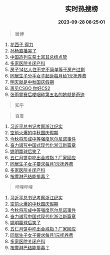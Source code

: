 <div align="center"><h2>实时热搜榜</h2><h4>2023-09-28 08:25:01</h4></div>

> 微博  

1. [花西子 得力](https://s.weibo.com/weibo?q=%E8%8A%B1%E8%A5%BF%E5%AD%90%20%E5%BE%97%E5%8A%9B&t=31&band_rank=1&Refer=top)<br />
2. [孙杨直播哭了](https://s.weibo.com/weibo?q=%23%E5%AD%99%E6%9D%A8%E7%9B%B4%E6%92%AD%E5%93%AD%E4%BA%86%23&t=31&band_rank=2&Refer=top)<br />
3. [中国造列车获土耳其总统点赞](https://s.weibo.com/weibo?q=%23%E4%B8%AD%E5%9B%BD%E9%80%A0%E5%88%97%E8%BD%A6%E8%8E%B7%E5%9C%9F%E8%80%B3%E5%85%B6%E6%80%BB%E7%BB%9F%E7%82%B9%E8%B5%9E%23&t=31&band_rank=3&Refer=top)<br />
4. [多家医院关闭产科](https://s.weibo.com/weibo?q=%23%E5%A4%9A%E5%AE%B6%E5%8C%BB%E9%99%A2%E5%85%B3%E9%97%AD%E4%BA%A7%E7%A7%91%23&t=31&band_rank=4&Refer=top)<br />
5. [房子14亿人住不完不简单等于房产过剩](https://s.weibo.com/weibo?q=%23%E6%88%BF%E5%AD%9014%E4%BA%BF%E4%BA%BA%E4%BD%8F%E4%B8%8D%E5%AE%8C%E4%B8%8D%E7%AE%80%E5%8D%95%E7%AD%89%E4%BA%8E%E6%88%BF%E4%BA%A7%E8%BF%87%E5%89%A9%23&t=31&band_rank=5&Refer=top)<br />
6. [同居生子分手女子起诉每月给1元抚养费](https://s.weibo.com/weibo?q=%23%E5%90%8C%E5%B1%85%E7%94%9F%E5%AD%90%E5%88%86%E6%89%8B%E5%A5%B3%E5%AD%90%E8%B5%B7%E8%AF%89%E6%AF%8F%E6%9C%88%E7%BB%991%E5%85%83%E6%8A%9A%E5%85%BB%E8%B4%B9%23&t=31&band_rank=6&Refer=top)<br />
7. [明天就是中秋国庆假期](https://s.weibo.com/weibo?q=%23%E6%98%8E%E5%A4%A9%E5%B0%B1%E6%98%AF%E4%B8%AD%E7%A7%8B%E5%9B%BD%E5%BA%86%E5%81%87%E6%9C%9F%23&t=31&band_rank=7&Refer=top)<br />
8. [再见CSGO 你好CS2](https://s.weibo.com/weibo?q=%E5%86%8D%E8%A7%81CSGO%20%E4%BD%A0%E5%A5%BDCS2&t=31&band_rank=8&Refer=top)<br />
9. [张雨霏赛后哽咽称第五名的她就是奇迹](https://s.weibo.com/weibo?q=%23%E5%BC%A0%E9%9B%A8%E9%9C%8F%E8%B5%9B%E5%90%8E%E5%93%BD%E5%92%BD%E7%A7%B0%E7%AC%AC%E4%BA%94%E5%90%8D%E7%9A%84%E5%A5%B9%E5%B0%B1%E6%98%AF%E5%A5%87%E8%BF%B9%23&t=31&band_rank=9&Refer=top)<br />

> 知乎  


> 百度  

1. [习近平总书记考察浙江纪实](https://www.baidu.com/s?wd=%E4%B9%A0%E8%BF%91%E5%B9%B3%E6%80%BB%E4%B9%A6%E8%AE%B0%E8%80%83%E5%AF%9F%E6%B5%99%E6%B1%9F%E7%BA%AA%E5%AE%9E&sa=fyb_news&rsv_dl=fyb_news)<br />
2. [空前火爆的中秋国庆假期](https://www.baidu.com/s?wd=%E7%A9%BA%E5%89%8D%E7%81%AB%E7%88%86%E7%9A%84%E4%B8%AD%E7%A7%8B%E5%9B%BD%E5%BA%86%E5%81%87%E6%9C%9F&sa=fyb_news&rsv_dl=fyb_news)<br />
3. [今秋将形成中等强度厄尔尼诺事件](https://www.baidu.com/s?wd=%E4%BB%8A%E7%A7%8B%E5%B0%86%E5%BD%A2%E6%88%90%E4%B8%AD%E7%AD%89%E5%BC%BA%E5%BA%A6%E5%8E%84%E5%B0%94%E5%B0%BC%E8%AF%BA%E4%BA%8B%E4%BB%B6&sa=fyb_news&rsv_dl=fyb_news)<br />
4. [奋力谱写中国式现代化浙江新篇章](https://www.baidu.com/s?wd=%E5%A5%8B%E5%8A%9B%E8%B0%B1%E5%86%99%E4%B8%AD%E5%9B%BD%E5%BC%8F%E7%8E%B0%E4%BB%A3%E5%8C%96%E6%B5%99%E6%B1%9F%E6%96%B0%E7%AF%87%E7%AB%A0&sa=fyb_news&rsv_dl=fyb_news)<br />
5. [姚明赢球后笑了](https://www.baidu.com/s?wd=%E5%A7%9A%E6%98%8E%E8%B5%A2%E7%90%83%E5%90%8E%E7%AC%91%E4%BA%86&sa=fyb_news&rsv_dl=fyb_news)<br />
6. [五仁月饼中吃出金戒指？厂家回应](https://www.baidu.com/s?wd=%E4%BA%94%E4%BB%81%E6%9C%88%E9%A5%BC%E4%B8%AD%E5%90%83%E5%87%BA%E9%87%91%E6%88%92%E6%8C%87%EF%BC%9F%E5%8E%82%E5%AE%B6%E5%9B%9E%E5%BA%94&sa=fyb_news&rsv_dl=fyb_news)<br />
7. [同居生子女子要求每月1元抚养费](https://www.baidu.com/s?wd=%E5%90%8C%E5%B1%85%E7%94%9F%E5%AD%90%E5%A5%B3%E5%AD%90%E8%A6%81%E6%B1%82%E6%AF%8F%E6%9C%881%E5%85%83%E6%8A%9A%E5%85%BB%E8%B4%B9&sa=fyb_news&rsv_dl=fyb_news)<br />
8. [多家医院关闭产科](https://www.baidu.com/s?wd=%E5%A4%9A%E5%AE%B6%E5%8C%BB%E9%99%A2%E5%85%B3%E9%97%AD%E4%BA%A7%E7%A7%91&sa=fyb_news&rsv_dl=fyb_news)<br />
9. [按摩淋巴结能排毒？](https://www.baidu.com/s?wd=%E6%8C%89%E6%91%A9%E6%B7%8B%E5%B7%B4%E7%BB%93%E8%83%BD%E6%8E%92%E6%AF%92%EF%BC%9F&sa=fyb_news&rsv_dl=fyb_news)<br />

> 哔哩哔哩  

1. [习近平总书记考察浙江纪实](https://www.baidu.com/s?wd=%E4%B9%A0%E8%BF%91%E5%B9%B3%E6%80%BB%E4%B9%A6%E8%AE%B0%E8%80%83%E5%AF%9F%E6%B5%99%E6%B1%9F%E7%BA%AA%E5%AE%9E&sa=fyb_news&rsv_dl=fyb_news)<br />
2. [空前火爆的中秋国庆假期](https://www.baidu.com/s?wd=%E7%A9%BA%E5%89%8D%E7%81%AB%E7%88%86%E7%9A%84%E4%B8%AD%E7%A7%8B%E5%9B%BD%E5%BA%86%E5%81%87%E6%9C%9F&sa=fyb_news&rsv_dl=fyb_news)<br />
3. [今秋将形成中等强度厄尔尼诺事件](https://www.baidu.com/s?wd=%E4%BB%8A%E7%A7%8B%E5%B0%86%E5%BD%A2%E6%88%90%E4%B8%AD%E7%AD%89%E5%BC%BA%E5%BA%A6%E5%8E%84%E5%B0%94%E5%B0%BC%E8%AF%BA%E4%BA%8B%E4%BB%B6&sa=fyb_news&rsv_dl=fyb_news)<br />
4. [奋力谱写中国式现代化浙江新篇章](https://www.baidu.com/s?wd=%E5%A5%8B%E5%8A%9B%E8%B0%B1%E5%86%99%E4%B8%AD%E5%9B%BD%E5%BC%8F%E7%8E%B0%E4%BB%A3%E5%8C%96%E6%B5%99%E6%B1%9F%E6%96%B0%E7%AF%87%E7%AB%A0&sa=fyb_news&rsv_dl=fyb_news)<br />
5. [姚明赢球后笑了](https://www.baidu.com/s?wd=%E5%A7%9A%E6%98%8E%E8%B5%A2%E7%90%83%E5%90%8E%E7%AC%91%E4%BA%86&sa=fyb_news&rsv_dl=fyb_news)<br />
6. [五仁月饼中吃出金戒指？厂家回应](https://www.baidu.com/s?wd=%E4%BA%94%E4%BB%81%E6%9C%88%E9%A5%BC%E4%B8%AD%E5%90%83%E5%87%BA%E9%87%91%E6%88%92%E6%8C%87%EF%BC%9F%E5%8E%82%E5%AE%B6%E5%9B%9E%E5%BA%94&sa=fyb_news&rsv_dl=fyb_news)<br />
7. [同居生子女子要求每月1元抚养费](https://www.baidu.com/s?wd=%E5%90%8C%E5%B1%85%E7%94%9F%E5%AD%90%E5%A5%B3%E5%AD%90%E8%A6%81%E6%B1%82%E6%AF%8F%E6%9C%881%E5%85%83%E6%8A%9A%E5%85%BB%E8%B4%B9&sa=fyb_news&rsv_dl=fyb_news)<br />
8. [多家医院关闭产科](https://www.baidu.com/s?wd=%E5%A4%9A%E5%AE%B6%E5%8C%BB%E9%99%A2%E5%85%B3%E9%97%AD%E4%BA%A7%E7%A7%91&sa=fyb_news&rsv_dl=fyb_news)<br />
9. [按摩淋巴结能排毒？](https://www.baidu.com/s?wd=%E6%8C%89%E6%91%A9%E6%B7%8B%E5%B7%B4%E7%BB%93%E8%83%BD%E6%8E%92%E6%AF%92%EF%BC%9F&sa=fyb_news&rsv_dl=fyb_news)<br />
